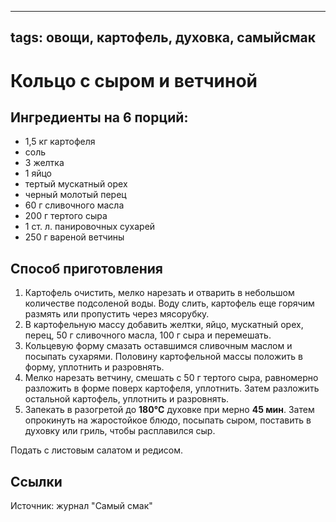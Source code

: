 ----
tags: овощи, картофель, духовка, самыйсмак
----

# Кольцо с сыром и ветчиной


## Ингредиенты на 6 порций:
- 1,5 кг картофеля
- соль
- 3 желтка
- 1 яйцо
- тертый мускатный орех
- черный молотый перец
- 60 г сливочного масла
- 200 г тертого сыра
- 1 ст. л. панировочных сухарей
- 250 г вареной ветчины

## Способ приготовления
1. Картофель очистить, мелко нарезать и отварить в небольшом количестве подсоленой воды. Воду слить, картофель еще горячим размять или пропустить через мясорубку.
2. В картофельную массу добавить желтки, яй­цо, мускатный орех, перец, 50 г сливочного масла, 100 г сыра и перемешать.
3. Кольцевую форму смазать оставшимся сливочным маслом и посыпать сухарями. Половину картофельной массы положить в форму, уплотнить и разровнять.
4. Мелко нарезать ветчину, смешать с 50 г тертого сыра, равномерно разложить в форме поверх картофеля, уплотнить. Затем разложить остальной картофель, уплотнить и разровнять.
5. Запекать в разогретой до **180&deg;C** духовке при­ мерно **45 мин**. Затем опрокинуть на жаростойкое блюдо, посыпать сыром, поставить в духовку или гриль, чтобы расплавился сыр.

Подать с листовым салатом и редисом.

## Ссылки
Источник: журнал "Самый смак"

